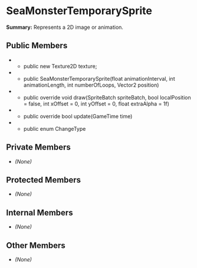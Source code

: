 # SeaMonsterTemporarySprite

**Summary:** Represents a 2D image or animation.

## Public Members
- - public new Texture2D texture;
- - public SeaMonsterTemporarySprite(float animationInterval, int animationLength, int numberOfLoops, Vector2 position)
- - public override void draw(SpriteBatch spriteBatch, bool localPosition = false, int xOffset = 0, int yOffset = 0, float extraAlpha = 1f)
- - public override bool update(GameTime time)
- - public enum ChangeType

## Private Members
- *(None)*

## Protected Members
- *(None)*

## Internal Members
- *(None)*

## Other Members
- *(None)*
